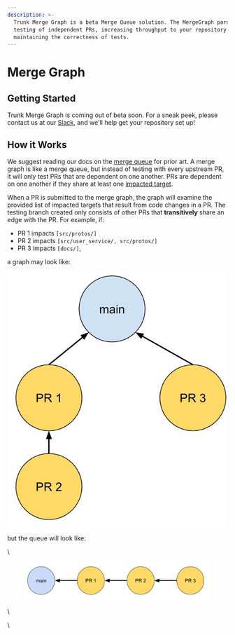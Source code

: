 ```yaml
---
description: >-
  Trunk Merge Graph is a beta Merge Queue solution. The MergeGraph parallelizes
  testing of independent PRs, increasing throughput to your repository while
  maintaining the correctness of tests.
---
```


# Merge Graph

## Getting Started

Trunk Merge Graph is coming out of beta soon. For a sneak peek, please contact us at our [Slack](https://slack.trunk.io/), and we'll help get your repository set up!

## How it Works

We suggest reading our docs on the [merge queue](../merge/graph/merge/) for prior art. A merge graph is like a merge queue, but instead of testing with every upstream PR, it will only test PRs that are dependent on one another. PRs are dependent on one another if they share at least one [impacted target](../merge/graph/merge-graph/impacted-targets.md).

When a PR is submitted to the merge graph, the graph will examine the provided list of impacted targets that result from code changes in a PR. The testing branch created only consists of other PRs that **transitively** share an edge with the PR. For example, if:

* PR 1 impacts `[src/protos/]`
* PR 2 impacts `[src/user_service/, src/protos/]`
* PR 3 impacts `[docs/]`,

a graph may look like:

![](<../.gitbook/assets/Screen Shot 2023-08-22 at 1.52.51 PM.png>)

but the queue will look like:

\


<figure><img src="../.gitbook/assets/image (1).png" alt=""><figcaption></figcaption></figure>

\


\
